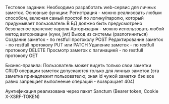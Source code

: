 Тестовое задание:
Необходимо разработать web-сервис для личных заметок.
Основные функции:
Регистрация - можно реализовать любым способом, включая самый простой по логину/паролю, который придумывает пользователь
В БД должно быть предусмотрено безопасное хранение пароля
Авторизация - можно использовать любой метод авторизации (куки, jwt)
Выход из системы (разлогиниться)
Создание заметок - по restfull протоколу POST
Редактирование заметок - по restfull протоколу PUT или PATCH
Удаление заметок - по restfull протоколу DELETE
Просмотр заметок с пагинацией - по restfull протоколу  GET

Бизнес-правила:
Пользователь может видеть только свои заметки
CRUD операции заметок допускаются только для личных заметок
(эта заметка принадлежит пользователю;
зная id чужой заметки бэк все равно запрещает выполнение операций - возвращает 404)

Аунтификация реализована через пакет Sanctum (Bearer token, Cookie X-XSRF-TOKEN)
